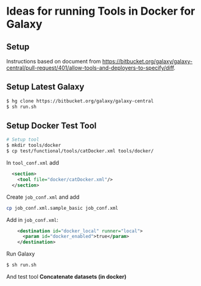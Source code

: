 Ideas for running Tools in Docker for Galaxy
============

Setup
-----

Instructions based on document from https://bitbucket.org/galaxy/galaxy-central/pull-request/401/allow-tools-and-deployers-to-specify/diff.

Setup Latest Galaxy
-------------------

```bash
$ hg clone https://bitbucket.org/galaxy/galaxy-central
$ sh run.sh
```

Setup Docker Test Tool
----------------------

```bash
# Setup tool
$ mkdir tools/docker
$ cp test/functional/tools/catDocker.xml tools/docker/
```

In `tool_conf.xml` add 

```xml
  <section>
    <tool file="docker/catDocker.xml"/>
  </section>
```

Create `job_conf.xml` and add

```bash
cp job_conf.xml.sample_basic job_conf.xml
```

Add in `job_conf.xml`:

```xml
    <destination id="docker_local" runner="local">
      <param id="docker_enabled">true</param>
    </destination>
```

Run Galaxy

```bash
$ sh run.sh
```

And test tool **Concatenate datasets (in docker)**
